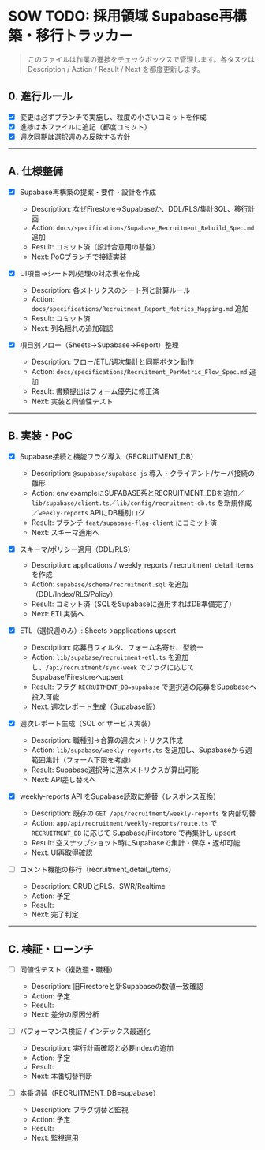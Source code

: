 # SOW TODO: 採用領域 Supabase再構築・移行トラッカー

> このファイルは作業の進捗をチェックボックスで管理します。各タスクは Description / Action / Result / Next を都度更新します。

## 0. 進行ルール
- [x] 変更は必ずブランチで実施し、粒度の小さいコミットを作成
- [x] 進捗は本ファイルに追記（都度コミット）
- [x] 週次同期は選択週のみ反映する方針

---

## A. 仕様整備
- [x] Supabase再構築の提案・要件・設計を作成
  - Description: なぜFirestore→Supabaseか、DDL/RLS/集計SQL、移行計画
  - Action: `docs/specifications/Supabase_Recruitment_Rebuild_Spec.md` 追加
  - Result: コミット済（設計合意用の基盤）
  - Next: PoCブランチで接続実装

- [x] UI項目→シート列/処理の対応表を作成
  - Description: 各メトリクスのシート列と計算ルール
  - Action: `docs/specifications/Recruitment_Report_Metrics_Mapping.md` 追加
  - Result: コミット済
  - Next: 列名揺れの追加確認

- [x] 項目別フロー（Sheets→Supabase→Report）整理
  - Description: フロー/ETL/週次集計と同期ボタン動作
  - Action: `docs/specifications/Recruitment_PerMetric_Flow_Spec.md` 追加
  - Result: 書類提出はフォーム優先に修正済
  - Next: 実装と同値性テスト

---

## B. 実装・PoC
- [x] Supabase接続と機能フラグ導入（RECRUITMENT_DB）
  - Description: `@supabase/supabase-js` 導入・クライアント/サーバ接続の雛形
  - Action: env.exampleにSUPABASE系とRECRUITMENT_DBを追加／`lib/supabase/client.ts`／`lib/config/recruitment-db.ts` を新規作成／`weekly-reports` APIにDB種別ログ
  - Result: ブランチ `feat/supabase-flag-client` にコミット済
  - Next: スキーマ適用へ

- [x] スキーマ/ポリシー適用（DDL/RLS）
  - Description: applications / weekly_reports / recruitment_detail_items を作成
  - Action: `supabase/schema/recruitment.sql` を追加（DDL/Index/RLS/Policy）
  - Result: コミット済（SQLをSupabaseに適用すればDB準備完了）
  - Next: ETL実装へ

- [x] ETL（選択週のみ）: Sheets→applications upsert
  - Description: 応募日フィルタ、フォーム名寄せ、型統一
  - Action: `lib/supabase/recruitment-etl.ts` を追加し、`/api/recruitment/sync-week` でフラグに応じてSupabase/Firestoreへupsert
  - Result: フラグ `RECRUITMENT_DB=supabase` で選択週の応募をSupabaseへ投入可能
  - Next: 週次レポート生成（Supabase版）

- [x] 週次レポート生成（SQL or サービス実装）
  - Description: 職種別→合算の週次メトリクス作成
  - Action: `lib/supabase/weekly-reports.ts` を追加し、Supabaseから週範囲集計（フォーム下限を考慮）
  - Result: Supabase選択時に週次メトリクスが算出可能
  - Next: API差し替えへ

- [x] weekly-reports API をSupabase読取に差替（レスポンス互換）
  - Description: 既存の `GET /api/recruitment/weekly-reports` を内部切替
  - Action: `app/api/recruitment/weekly-reports/route.ts` で `RECRUITMENT_DB` に応じて Supabase/Firestore で再集計し upsert
  - Result: 空スナップショット時にSupabaseで集計・保存・返却可能
  - Next: UI再取得確認

- [ ] コメント機能の移行（recruitment_detail_items）
  - Description: CRUDとRLS、SWR/Realtime
  - Action: 予定
  - Result:
  - Next: 完了判定

---

## C. 検証・ローンチ
- [ ] 同値性テスト（複数週・職種）
  - Description: 旧Firestoreと新Supabaseの数値一致確認
  - Action: 予定
  - Result:
  - Next: 差分の原因分析

- [ ] パフォーマンス検証 / インデックス最適化
  - Description: 実行計画確認と必要indexの追加
  - Action: 予定
  - Result:
  - Next: 本番切替判断

- [ ] 本番切替（RECRUITMENT_DB=supabase）
  - Description: フラグ切替と監視
  - Action: 予定
  - Result:
  - Next: 監視運用
